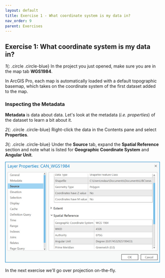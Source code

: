```yaml
---
layout: default
title: Exercise 1 - What coordinate system is my data in?
nav_order: 9
parent: Exercises
---
```


## Exercise 1: What coordinate system is my data in?

*1*{: .circle .circle-blue} In the project you just opened, make sure you are in the map tab **WGS1984**.

In ArcGIS Pro, each map is automatically loaded with a default topographic basemap, which takes on the coordinate system of the first dataset added to the map.

### Inspecting the Metadata

**Metadata** is data about data.  Let's look at the metadata (*i.e. properties*) of the dataset to learn a bit about it.

*2*{: .circle .circle-blue} Right-click the data in the Contents pane and select **Properties**.

*3*{: .circle .circle-blue} Under the **Source** tab, expand the **Spatial Reference** section and note what is listed for **Geographic Coordinate System** and **Angular Unit**.

![angUnit.jpg](../images/angUnit.jpg)

In the next exercise we'll go over projection on-the-fly.
